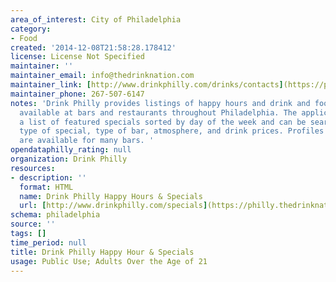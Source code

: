 ```yaml
---
area_of_interest: City of Philadelphia
category:
- Food
created: '2014-12-08T21:58:28.178412'
license: License Not Specified
maintainer: ''
maintainer_email: info@thedrinknation.com
maintainer_link: [http://www.drinkphilly.com/drinks/contacts](https://philly.thedrinknation.com/drinks/contacts)
maintainer_phone: 267-507-6147
notes: 'Drink Philly provides listings of happy hours and drink and food specials
  available at bars and restaurants throughout Philadelphia. The application includes
  a list of featured specials sorted by day of the week and can be searched by neighborhood,
  type of special, type of bar, atmosphere, and drink prices. Profiles and reviews
  are available for many bars. '
opendataphilly_rating: null
organization: Drink Philly
resources:
- description: ''
  format: HTML
  name: Drink Philly Happy Hours & Specials
  url: [http://www.drinkphilly.com/specials](https://philly.thedrinknation.com/specials)
schema: philadelphia
source: ''
tags: []
time_period: null
title: Drink Philly Happy Hour & Specials
usage: Public Use; Adults Over the Age of 21
---
```

